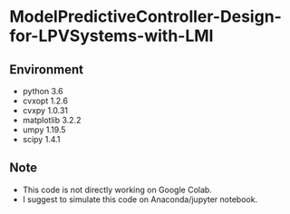 # ModelPredictiveController-Design-for-LPVSystems-with-LMI

## Environment
- python 3.6
- cvxopt                        1.2.6              
- cvxpy                         1.0.31  
- matplotlib                    3.2.2
- umpy                          1.19.5
- scipy                         1.4.1  

## Note
- This code is not directly working on Google Colab.
- I suggest to simulate this code on Anaconda/jupyter notebook.
